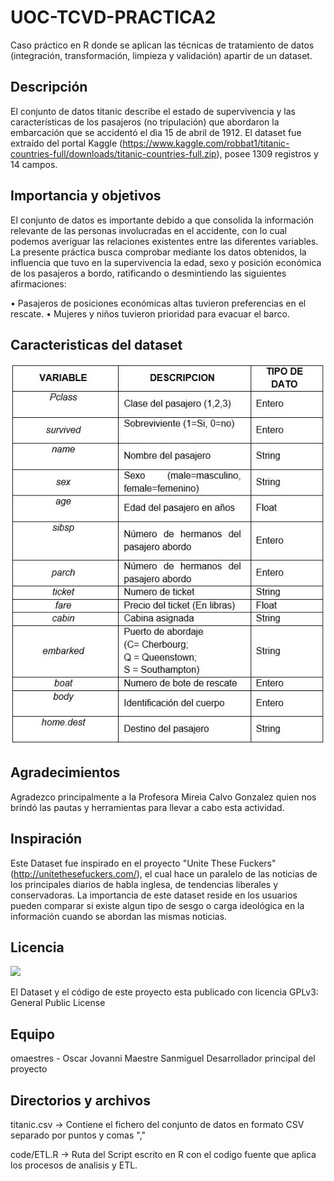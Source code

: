 # UOC-TCVD-PRACTICA2

Caso práctico en R donde se aplican las técnicas de tratamiento de datos (integración, transformación, limpieza y validación) apartir de un dataset.

## Descripción

El conjunto de datos titanic describe el estado de supervivencia y las características de los pasajeros (no tripulación) que abordaron la embarcación que se accidentó el dìa 15 de abril de 1912. El dataset fue extraído del portal Kaggle (https://www.kaggle.com/robbat1/titanic-countries-full/downloads/titanic-countries-full.zip), posee 1309 registros y 14 campos. 

## Importancia y objetivos

El conjunto de datos es importante debido a que consolida la información relevante de las personas involucradas en el accidente, con lo cual podemos averiguar las relaciones existentes entre las diferentes variables. La presente práctica busca comprobar mediante los datos obtenidos, la influencia que tuvo en la supervivencia la edad, sexo y posición económica de los pasajeros a bordo, ratificando o desmintiendo las siguientes afirmaciones:

•	Pasajeros de posiciones económicas altas tuvieron preferencias en el rescate.
•	Mujeres y niños tuvieron prioridad para evacuar el barco.

## Caracteristicas del dataset

![](https://github.com/omaestres/UOC-TCVD-PRACTICA2/raw/master/img/tabla.JPG)

## Agradecimientos

Agradezco principalmente a la Profesora Mireia Calvo Gonzalez  quien nos brindó las pautas y herramientas para llevar a cabo esta actividad. 

## Inspiración

Este Dataset fue inspirado en el proyecto "Unite These Fuckers" (http://unitethesefuckers.com/), el cual hace un paralelo de las noticias de los principales diarios de habla inglesa, de tendencias liberales y conservadoras. La importancia de este dataset reside en los usuarios pueden comparar si existe algun tipo de sesgo o carga ideológica en la información cuando se abordan las mismas noticias. 

## Licencia
![](https://fsfe.org/graphics/gplv3-logo-red.png)

El Dataset y el código de este proyecto esta publicado con licencia GPLv3: General Public License 

## Equipo

omaestres - Oscar Jovanni Maestre Sanmiguel
Desarrollador principal del proyecto

## Directorios y archivos

titanic.csv   ->  Contiene el fichero del conjunto de datos en formato CSV separado por puntos y comas ","

code/ETL.R    ->  Ruta del Script escrito en R con el codigo fuente que aplica los procesos de analisis y ETL.
